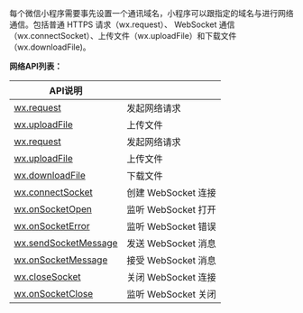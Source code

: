 每个微信小程序需要事先设置一个通讯域名，小程序可以跟指定的域名与进行网络通信。包括普通 HTTPS 请求（wx.request）、 WebSocket 通信（wx.connectSocket）、上传文件（wx.uploadFile）和下载文件（wx.downloadFile\)。

**网络API列表：**

| API说明 | |
| --- | --- |
| [wx.request](/API/网络/发起请求.md) | 发起网络请求 |
| [wx.uploadFile](/API/网络/上传、下载.md#wxuploadfileobject) | 上传文件 |
| [wx.request](/API/网络/发起请求.md) | 发起网络请求 |
| [wx.uploadFile](/API/网络/上传、下载.md#wxuploadfileobject) | 上传文件 |
| [wx.downloadFile](/API/网络/上传、下载.md#wxdownloadfileobject) | 下载文件 |
| [wx.connectSocket](/API/网络/WebSocket.md#wxconnectsocketobject) | 创建 WebSocket 连接 |
| [wx.onSocketOpen](/API/网络/WebSocket.md#wxonsocketopencallback) | 监听 WebSocket 打开 |
| [wx.onSocketError](/API/网络/WebSocket.md#wxonsocketerrorcallback) | 监听 WebSocket 错误 |
| [wx.sendSocketMessage](/API/网络/WebSocket.md#wxsendsocketmessageobject) | 发送 WebSocket 消息 |
| [wx.onSocketMessage](/API/网络/WebSocket.md#wxonsocketmessagecallback) | 接受 WebSocket 消息 |
| [wx.closeSocket](/API/网络/WebSocket.md#wxclosesocket) | 关闭 WebSocket 连接 |
| [wx.onSocketClose](/API/网络/WebSocket.md#wxonsocketclosecallback) | 监听 WebSocket 关闭 |